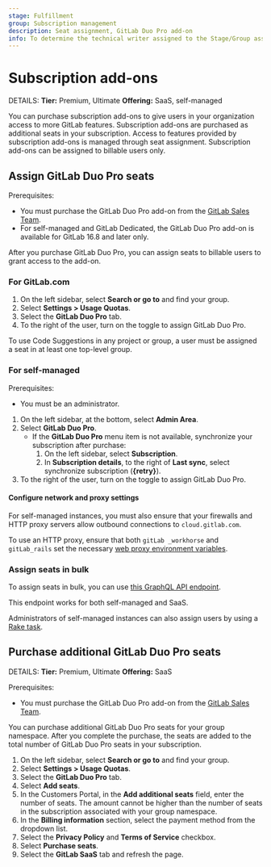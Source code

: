 ```yaml
---
stage: Fulfillment
group: Subscription management
description: Seat assignment, GitLab Duo Pro add-on
info: To determine the technical writer assigned to the Stage/Group associated with this page, see https://handbook.gitlab.com/handbook/product/ux/technical-writing/#assignments
---
```


# Subscription add-ons

DETAILS:
**Tier:** Premium, Ultimate
**Offering:** SaaS, self-managed

You can purchase subscription add-ons to give users in your organization access to more GitLab features.
Subscription add-ons are purchased as additional seats in your subscription.
Access to features provided by subscription add-ons is managed through seat assignment. Subscription
add-ons can be assigned to billable users only.

## Assign GitLab Duo Pro seats

Prerequisites:

- You must purchase the GitLab Duo Pro add-on from the [GitLab Sales Team](https://about.gitlab.com/solutions/gitlab-duo-pro/sales/).
- For self-managed and GitLab Dedicated, the GitLab Duo Pro add-on is available for GitLab 16.8 and later only.

After you purchase GitLab Duo Pro, you can assign seats to billable users to grant access to the add-on.

### For GitLab.com

1. On the left sidebar, select **Search or go to** and find your group.
1. Select **Settings > Usage Quotas**.
1. Select the **GitLab Duo Pro** tab.
1. To the right of the user, turn on the toggle to assign GitLab Duo Pro.

To use Code Suggestions in any project or group, a user must be assigned a seat in at least one top-level group.

### For self-managed

Prerequisites:

- You must be an administrator.

1. On the left sidebar, at the bottom, select **Admin Area**.
1. Select **GitLab Duo Pro**.
   - If the **GitLab Duo Pro** menu item is not available, synchronize your subscription
   after purchase:
     1. On the left sidebar, select **Subscription**.
     1. In **Subscription details**, to the right of **Last sync**, select
     synchronize subscription (**{retry}**).
1. To the right of the user, turn on the toggle to assign GitLab Duo Pro.

#### Configure network and proxy settings

For self-managed instances, you must also ensure that your firewalls and HTTP proxy servers
allow outbound connections to `cloud.gitlab.com`.

To use an HTTP proxy, ensure that both `gitLab _workhorse` and `gitLab_rails` set the necessary
[web proxy environment variables](https://docs.gitlab.com/omnibus/settings/environment-variables.html).

### Assign seats in bulk

To assign seats in bulk, you can use [this GraphQL API endpoint](../api/graphql/reference/index.md#mutationuseraddonassignmentcreate).

This endpoint works for both self-managed and SaaS.

Administrators of self-managed instances can also assign users by using a [Rake task](../raketasks/user_management.md#bulk-assign-users-to-gitlab-duo-pro).

## Purchase additional GitLab Duo Pro seats

DETAILS:
**Tier:** Premium, Ultimate
**Offering:** SaaS

Prerequisites:

- You must purchase the GitLab Duo Pro add-on from the [GitLab Sales Team](https://about.gitlab.com/solutions/gitlab-duo-pro/sales/).

You can purchase additional GitLab Duo Pro seats for your group namespace. After you complete the purchase,
the seats are added to the total number of GitLab Duo Pro seats in your subscription.

1. On the left sidebar, select **Search or go to** and find your group.
1. Select **Settings > Usage Quotas**.
1. Select the **GitLab Duo Pro** tab.
1. Select **Add seats**.
1. In the Customers Portal, in the **Add additional seats** field, enter the number of seats. The amount
   cannot be higher than the number of seats in the subscription associated with your group namespace.
1. In the **Billing information** section, select the payment method from the dropdown list.
1. Select the **Privacy Policy** and **Terms of Service** checkbox.
1. Select **Purchase seats**.
1. Select the **GitLab SaaS** tab and refresh the page.
